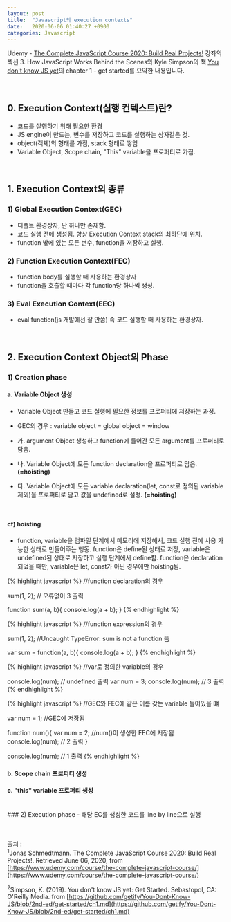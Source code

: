```yaml
---
layout: post
title:  "Javascript의 execution contexts"
date:   2020-06-06 01:40:27 +0900
categories: Javascript
---
```


Udemy - [The Complete JavaScript Course 2020: Build Real Projects!](https://www.udemy.com/course/the-complete-javascript-course/) 강좌의 섹션 3. How JavaScript Works Behind the Scenes와 Kyle Simpson의 책 [You don't know JS yet]((https://github.com/getify/You-Dont-Know-JS/blob/2nd-ed/get-started/ch1.md))의 chapter 1 - get started를 요약한 내용입니다. 

<br/>

## 0. Execution Context(실행 컨텍스트)란?
- 코드를 실행하기 위해 필요한 환경
- JS engine이 만드는, 변수를 저장하고 코드를 실행하는 상자같은 것. 
- object(객체)의 형태를 가짐, stack 형태로 쌓임 
- Variable Object, Scope chain, "This" variable을 프로퍼티로 가짐. 

<br/>

## 1. Execution Context의 종류
### 1) Global Execution Context(GEC)
- 디폴트 환경상자, 단 하나만 존재함. 
- 코드 실행 전에 생성됨. 항상 Execution Context stack의 최하단에 위치. 
- function 밖에 있는 모든 변수, function을 저장하고 실행.

### 2) Function Execution Context(FEC)
- function body를 실행할 때 사용하는 환경상자
- function을 호출할 때마다 각 function당 하나씩 생성.

### 3) Eval Execution Context(EEC)
- eval function(js 개발에선 잘 안씀) 속 코드 실행할 때 사용하는 환경상자. 

<br/>

## 2. Execution Context Object의 Phase
### 1) Creation phase
#### a. Variable Object 생성
- Variable Object 만들고 코드 실행에 필요한 정보를 프로퍼티에 저장하는 과정. 

- GEC의 경우 : variable object = global object = window

- 가. argument Object 생성하고 function에 들어간 모든 argument를 프로퍼티로 담음. 

- 나. Variable Object에 모든 function declaration을 프로퍼티로 담음. __(=hoisting)__

- 다. Variable Object에 모든 variable declaration(let, const로 정의된 variable 제외)을 프로퍼티로 담고 값을 undefined로 설정. __(=hoisting)__ 

<br/>

#### cf) hoisting
- function, variable을 컴파일 단계에서 메모리에 저장해서, 코드 실행 전에 사용 가능한 상태로 만들어주는 행동. function은 define된 상태로 저장, variable은 undefined된 상태로 저장하고 실행 단계에서 define함. function은 declaration되었을 때만, variable은 let, const가 아닌 경우에만 hoisting됨.

{% highlight javascript %}
//function declaration의 경우

sum(1, 2); // 오류없이 3 출력

function sum(a, b){
    console.log(a + b);
}
{% endhighlight %}

{% highlight javascript %}
//function expression의 경우

sum(1, 2); //Uncaught TypeError: sum is not a function 뜸

var sum = function(a, b){
    console.log(a + b);
}
{% endhighlight %}

{% highlight javascript %}
//var로 정의한 variable의 경우

console.log(num); // undefined 출력
var num = 3;
console.log(num); // 3 출력
{% endhighlight %}

{% highlight javascript %}
//GEC와 FEC에 같은 이름 갖는 variable 들어있을 떄

var num = 1; //GEC에 저장됨

function num(){
    var num = 2; //num()이 생성한 FEC에 저장됨
    console.log(num); // 2 출력
}

console.log(num); // 1 출력
{% endhighlight %}


#### b. Scope chain 프로퍼티 생성

#### c. "this" variable 프로퍼티 생성

<br/>
### 2) Execution phase
- 해당 EC를 생성한 코드를 line by line으로 실행

<br/><br/>
출처 : <br/>
<sup>1</sup>Jonas Schmedtmann. The Complete JavaScript Course 2020: Build Real Projects!. Retrieved June 06, 2020, from [https://www.udemy.com/course/the-complete-javascript-course/](https://www.udemy.com/course/the-complete-javascript-course/)<br/>

<sup>2</sup>Simpson, K. (2019). You don't know JS yet: Get Started. Sebastopol, CA: O'Reilly Media. from [https://github.com/getify/You-Dont-Know-JS/blob/2nd-ed/get-started/ch1.md](https://github.com/getify/You-Dont-Know-JS/blob/2nd-ed/get-started/ch1.md)